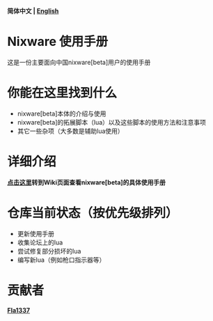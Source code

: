 **简体中文 | [English](./README_en-us.md)**
# Nixware 使用手册
这是一份主要面向中国nixware[beta]用户的使用手册

# 你能在这里找到什么
* nixware[beta]本体的介绍与使用
* nixware[beta]的拓展脚本（lua）以及这些脚本的使用方法和注意事项
* 其它一些杂项（大多数是辅助lua使用）

# 详细介绍

**[点击这里](https://github.com/EPCN-fla/Nixware-Instruction/wiki/%5BCN%5D-Nixware-%E4%BD%BF%E7%94%A8%E6%89%8B%E5%86%8C)转到Wiki页面查看nixware[beta]的具体使用手册**

# 仓库当前状态（按优先级排列）
* 更新使用手册
* 收集论坛上的lua
* 尝试修复部分损坏的lua
* 编写新lua（例如枪口指示器等）

# 贡献者
**[Fla1337](https://github.com/EPCN-fla)**
